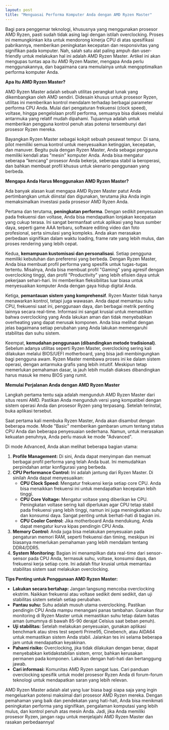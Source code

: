 ```yaml
---
layout: post
title: "Menguasai Performa Komputer Anda dengan AMD Ryzen Master"
---
```


Bagi para penggemar teknologi, khususnya yang menggunakan prosesor AMD Ryzen, pasti sudah tidak asing lagi dengan istilah overclocking. Proses ini memungkinkan kita untuk mendorong kinerja CPU di atas spesifikasi pabrikannya, memberikan peningkatan kecepatan dan responsivitas yang signifikan pada komputer. Nah, salah satu alat paling ampuh dan user-friendly untuk melakukan hal ini adalah AMD Ryzen Master. Artikel ini akan mengupas tuntas apa itu AMD Ryzen Master, mengapa Anda perlu menggunakannya, dan bagaimana cara memulainya untuk mengoptimalkan performa komputer Anda.

**Apa Itu AMD Ryzen Master?**

AMD Ryzen Master adalah sebuah utilitas perangkat lunak yang dikembangkan oleh AMD sendiri. Didesain khusus untuk prosesor Ryzen, utilitas ini memberikan kontrol mendalam terhadap berbagai parameter performa CPU Anda. Mulai dari pengaturan frekuensi (clock speed), voltase, hingga pengelolaan profil performa, semuanya bisa diakses melalui antarmuka yang relatif mudah dipahami. Tujuannya adalah untuk memberikan pengguna kontrol penuh atas potensi tersembunyi dari prosesor Ryzen mereka.

Bayangkan Ryzen Master sebagai kokpit sebuah pesawat tempur. Di sana, pilot memiliki semua kontrol untuk menyesuaikan ketinggian, kecepatan, dan manuver. Begitu pula dengan Ryzen Master, Anda sebagai pengguna memiliki kendali atas "mesin" komputer Anda. Anda bisa mengatur seberapa "kencang" prosesor Anda bekerja, seberapa stabil ia beroperasi, dan bahkan membuat profil khusus untuk skenario penggunaan yang berbeda.

**Mengapa Anda Harus Menggunakan AMD Ryzen Master?**

Ada banyak alasan kuat mengapa AMD Ryzen Master patut Anda pertimbangkan untuk diinstal dan digunakan, terutama jika Anda ingin memaksimalkan investasi pada prosesor AMD Ryzen Anda.

Pertama dan terutama, **peningkatan performa**. Dengan sedikit penyesuaian pada frekuensi dan voltase, Anda bisa mendapatkan lonjakan kecepatan yang cukup terasa. Ini sangat bermanfaat untuk aplikasi yang haus sumber daya, seperti game AAA terbaru, software editing video dan foto profesional, serta simulasi yang kompleks. Anda akan merasakan perbedaan signifikan dalam waktu loading, frame rate yang lebih mulus, dan proses rendering yang lebih cepat.

Kedua, **kemampuan kustomisasi dan personalisasi**. Setiap pengguna memiliki kebutuhan dan preferensi yang berbeda. Dengan Ryzen Master, Anda bisa membuat profil performa yang spesifik untuk tugas-tugas tertentu. Misalnya, Anda bisa membuat profil "Gaming" yang agresif dengan overclocking tinggi, dan profil "Productivity" yang lebih efisien daya untuk pekerjaan sehari-hari. Ini memberikan fleksibilitas luar biasa untuk menyesuaikan komputer Anda dengan gaya hidup digital Anda.

Ketiga, **pemantauan sistem yang komprehensif**. Ryzen Master tidak hanya menawarkan kontrol, tetapi juga wawasan. Anda dapat memantau suhu CPU, frekuensi saat ini, penggunaan daya, dan berbagai metrik penting lainnya secara real-time. Informasi ini sangat krusial untuk memastikan bahwa overclocking yang Anda lakukan aman dan tidak menyebabkan overheating yang dapat merusak komponen. Anda bisa melihat dengan jelas bagaimana setiap perubahan yang Anda lakukan memengaruhi stabilitas dan suhu sistem.

Keempat, **kemudahan penggunaan (dibandingkan metode tradisional)**. Sebelum adanya utilitas seperti Ryzen Master, overclocking sering kali dilakukan melalui BIOS/UEFI motherboard, yang bisa jadi membingungkan bagi pengguna awam. Ryzen Master membawa proses ini ke dalam sistem operasi, dengan antarmuka grafis yang lebih intuitif. Meskipun tetap memerlukan pemahaman dasar, ia jauh lebih mudah diakses dibandingkan harus masuk ke menu BIOS yang rumit.

**Memulai Perjalanan Anda dengan AMD Ryzen Master**

Langkah pertama tentu saja adalah mengunduh AMD Ryzen Master dari situs resmi AMD. Pastikan Anda mengunduh versi yang kompatibel dengan sistem operasi Anda dan prosesor Ryzen yang terpasang. Setelah terinstal, buka aplikasi tersebut.

Saat pertama kali membuka Ryzen Master, Anda akan disambut dengan beberapa mode. Mode "Basic" memberikan gambaran umum tentang status CPU Anda dan beberapa penyesuaian sederhana. Namun, untuk merasakan kekuatan penuhnya, Anda perlu masuk ke mode "Advanced".

Di mode Advanced, Anda akan melihat beberapa bagian utama:

1.  **Profile Management:** Di sini, Anda dapat menyimpan dan memuat berbagai profil performa yang telah Anda buat. Ini memudahkan perpindahan antar konfigurasi yang berbeda.
2.  **CPU Performance Control:** Ini adalah jantung dari Ryzen Master. Di sinilah Anda dapat menyesuaikan:
    *   **CPU Clock Speed:** Mengatur frekuensi kerja setiap core CPU. Anda bisa menaikkan frekuensi ini untuk mendapatkan kecepatan lebih tinggi.
    *   **CPU Core Voltage:** Mengatur voltase yang diberikan ke CPU. Peningkatan voltase sering kali diperlukan agar CPU tetap stabil pada frekuensi yang lebih tinggi, namun ini juga meningkatkan suhu dan konsumsi daya. Sangat penting untuk berhati-hati di bagian ini.
    *   **CPU Cooler Control:** Jika motherboard Anda mendukung, Anda dapat mengatur kurva kipas pendingin CPU Anda.
3.  **Memory Control:** Anda juga bisa melakukan penyesuaian pada pengaturan memori RAM, seperti frekuensi dan timing, meskipun ini biasanya memerlukan pemahaman yang lebih mendalam tentang DDR4/DDR5.
4.  **System Monitoring:** Bagian ini menampilkan data real-time dari sensor-sensor pada CPU Anda, termasuk suhu, voltase, konsumsi daya, dan frekuensi kerja setiap core. Ini adalah fitur krusial untuk memantau stabilitas sistem saat melakukan overclocking.

**Tips Penting untuk Penggunaan AMD Ryzen Master:**

*   **Lakukan secara bertahap:** Jangan langsung mencoba overclocking ekstrim. Naikkan frekuensi atau voltase sedikit demi sedikit, dan uji stabilitas sistem setelah setiap perubahan.
*   **Pantau suhu:** Suhu adalah musuh utama overclocking. Pastikan pendingin CPU Anda mampu menangani panas tambahan. Gunakan fitur monitoring di Ryzen Master untuk memastikan suhu tetap dalam batas aman (umumnya di bawah 85-90 derajat Celsius saat beban penuh).
*   **Uji stabilitas:** Setelah melakukan penyesuaian, gunakan aplikasi benchmark atau stres test seperti Prime95, Cinebench, atau AIDA64 untuk memastikan sistem Anda stabil. Jalankan tes ini selama beberapa jam untuk mendapatkan keyakinan.
*   **Pahami risiko:** Overclocking, jika tidak dilakukan dengan benar, dapat menyebabkan ketidakstabilan sistem, error, bahkan kerusakan permanen pada komponen. Lakukan dengan hati-hati dan bertanggung jawab.
*   **Cari informasi:** Komunitas AMD Ryzen sangat luas. Cari panduan overclocking spesifik untuk model prosesor Ryzen Anda di forum-forum teknologi untuk mendapatkan saran yang lebih relevan.

AMD Ryzen Master adalah alat yang luar biasa bagi siapa saja yang ingin mengeluarkan potensi maksimal dari prosesor AMD Ryzen mereka. Dengan pemahaman yang baik dan pendekatan yang hati-hati, Anda bisa menikmati peningkatan performa yang signifikan, pengalaman komputasi yang lebih mulus, dan kontrol penuh atas mesin Anda. Jadi, jika Anda memiliki prosesor Ryzen, jangan ragu untuk menjelajahi AMD Ryzen Master dan rasakan perbedaannya!
